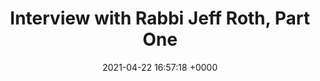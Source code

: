 ---
layout: single
author_profile: true
title:  "Interview with Rabbi Jeff Roth, Part One"
description: "In this interview, Rabbi Jeff reveals how the book of Genesis helps us understand how we as humanity broke"
date:   2021-04-22 16:57:18 +0000
categories: jekyll update
header: 
 image: assets/images/aoh_banner.png
embed: https://www.youtube.com/embed/9wWPUf9rbn8
---